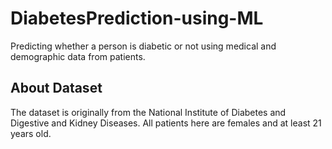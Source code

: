 # DiabetesPrediction-using-ML
Predicting whether a person is diabetic or not using medical and demographic data from patients.

## About Dataset
The dataset is originally from the National Institute of Diabetes and Digestive and Kidney
Diseases. All patients here are females and at least 21 years old.
